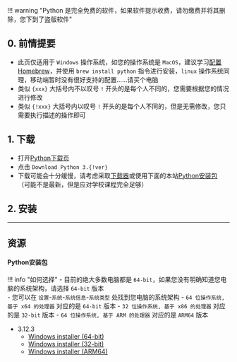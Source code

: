 !!! warning "Python 是完全免费的软件，如果软件提示收费，请勿缴费并将其删除，您下到了盗版软件"


## 0. 前情提要
- 此页仅适用于 `Windows` 操作系统，如您的操作系统是 `MacOS`，建议学习[配置Homebrew](配置Homebrew.md)，并使用 `brew install python` 指令进行安装，`linux` 操作系统同理，移动端暂时没有很好支持的配置……请买个电脑  
- 类似 `{xxx}` 大括号内不以叹号 `!` 开头的是每个人不同的，您需要根据您的情况进行修改  
- 类似 `{!xxx}` 大括号内以叹号 `!` 开头的是每个人不同的，但是无需修改，您只需要执行描述的操作即可  
## 1. 下载  
- 打开[Python下载页](https://www.python.org/downloads/)  
- 点击 `Download Python 3.{!ver}`  
- 下载可能会十分缓慢，请考虑采取[下载器](下载器.md)或使用下面的本站[Python安装包](#python安装包)（可能不是最新，但是应对学校课程完全足够）  

## 2. 安装


---

## 资源
#### Python安装包  
!!! info "如何选择"
    - 目前的绝大多数电脑都是 `64-bit`，如果您没有明确知道您电脑的系统架构，请选择 `64-bit` 版本  
    - 您可以在 `设置`-`系统`-`系统信息`-`系统类型` 处找到您电脑的系统架构
        - `64 位操作系统, 基于 x64 的处理器` 对应的是 `64-bit` 版本
        - `32 位操作系统, 基于 x86 的处理器` 对应的是 `32-bit` 版本
        - `64 位操作系统, 基于 ARM 的处理器` 对应的是 `ARM64` 版本

- 3.12.3  
    - [Windows installer (64-bit)](https://lz.qaiu.top/parser?url=https://cqu-openlib.lanzout.com/izni21x6g5qd)
    - [Windows installer (32-bit)](https://lz.qaiu.top/parser?url=https://cqu-openlib.lanzout.com/ipk161x6fmbe)
    - [Windows installer (ARM64)](https://lz.qaiu.top/parser?url=https://cqu-openlib.lanzout.com/i6ho81x6fv1i)